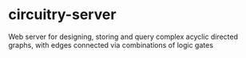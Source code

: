 # circuitry-server
Web server for designing, storing and query complex acyclic directed graphs, with edges connected via combinations of logic gates

